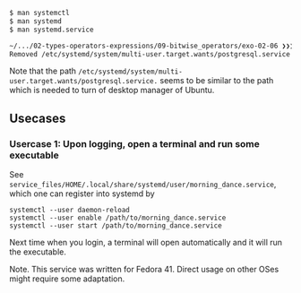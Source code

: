 ```bash
$ man systemctl
$ man systemd
$ man systemd.service
```



```bash
~/.../02-types-operators-expressions/09-bitwise_operators/exo-02-06 ❯❯❯ sudo systemctl disable postgresql
Removed /etc/systemd/system/multi-user.target.wants/postgresql.service.
```

Note that the path `/etc/systemd/system/multi-user.target.wants/postgresql.service.` seems to be similar to the path which is needed to turn of desktop manager of Ubuntu.


## Usecases
### Usercase 1: Upon logging, open a terminal and run some executable
See `service_files/HOME/.local/share/systemd/user/morning_dance.service`, which
one can register into systemd by

```
systemctl --user daemon-reload
systemctl --user enable /path/to/morning_dance.service
systemctl --user start /path/to/morning_dance.service
```

Next time when you login, a terminal will open automatically and it will run the executable.

Note. This service was written for Fedora 41. Direct usage on other OSes might
require some adaptation.
